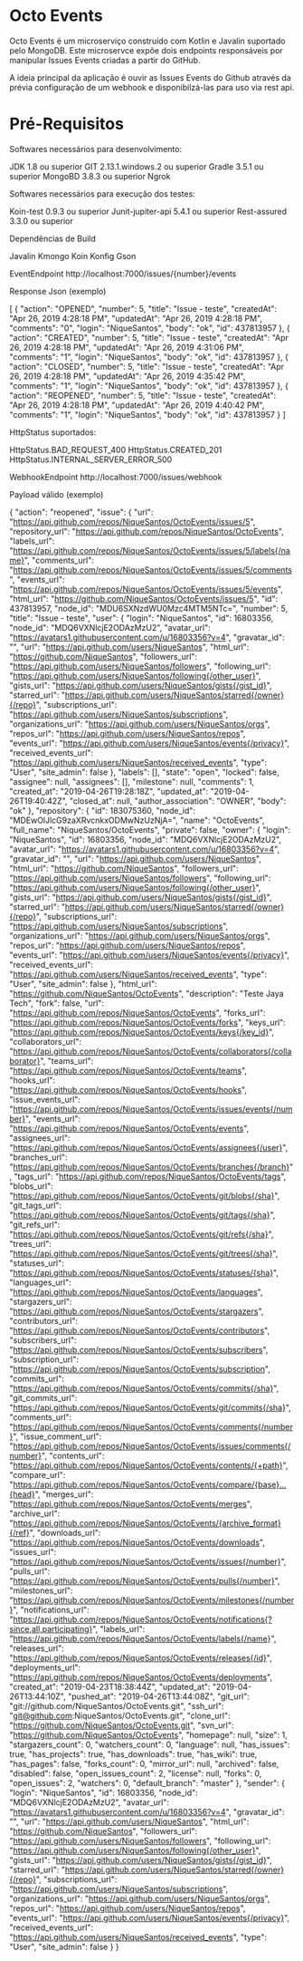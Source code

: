 # Octo Events

Octo Events é um microserviço construído com Kotlin e Javalin suportado pelo MongoDB. Este microservce expõe dois endpoints responsáveis por manipular Issues Events criadas a partir do GitHub.

A ideia principal da aplicação é ouvir as Issues Events do Github através da prévia configuração de um webhook e disponibilzá-las para uso via rest api.

# Pré-Requisitos

Softwares necessários para desenvolvimento:

JDK 1.8 ou superior
GIT 2.13.1.windows.2 ou superior
Gradle 3.5.1 ou superior
MongoBD 3.8.3 ou superior
Ngrok

Softwares necessários para execução dos testes:

Koin-test 0.9.3 ou superior
Junit-jupiter-api 5.4.1 ou superior
Rest-assured 3.3.0 ou superior

Dependências de Build

Javalin
Kmongo
Koin
Konfig
Gson

EventEndpoint
http://localhost:7000/issues/{number}/events

Response Json (exemplo)

[ { "action": "OPENED", "number": 5, "title": "Issue - teste", "createdAt": "Apr 26, 2019 4:28:18 PM", "updatedAt": "Apr 26, 2019 4:28:18 PM", "comments": "0", "login": "NiqueSantos", "body": "ok", "id": 437813957 }, { "action": "CREATED", "number": 5, "title": "Issue - teste", "createdAt": "Apr 26, 2019 4:28:18 PM", "updatedAt": "Apr 26, 2019 4:31:06 PM", "comments": "1", "login": "NiqueSantos", "body": "ok", "id": 437813957 }, { "action": "CLOSED", "number": 5, "title": "Issue - teste", "createdAt": "Apr 26, 2019 4:28:18 PM", "updatedAt": "Apr 26, 2019 4:35:42 PM", "comments": "1", "login": "NiqueSantos", "body": "ok", "id": 437813957 }, { "action": "REOPENED", "number": 5, "title": "Issue - teste", "createdAt": "Apr 26, 2019 4:28:18 PM", "updatedAt": "Apr 26, 2019 4:40:42 PM", "comments": "1", "login": "NiqueSantos", "body": "ok", "id": 437813957 } ]

HttpStatus suportados:

HttpStatus.BAD_REQUEST_400 HttpStatus.CREATED_201 HttpStatus.INTERNAL_SERVER_ERROR_500

WebhookEndpoint
http://localhost:7000/issues/webhook

Payload válido (exemplo)

{ "action": "reopened", "issue": { "url": "https://api.github.com/repos/NiqueSantos/OctoEvents/issues/5", "repository_url": "https://api.github.com/repos/NiqueSantos/OctoEvents", "labels_url": "https://api.github.com/repos/NiqueSantos/OctoEvents/issues/5/labels{/name}", "comments_url": "https://api.github.com/repos/NiqueSantos/OctoEvents/issues/5/comments", "events_url": "https://api.github.com/repos/NiqueSantos/OctoEvents/issues/5/events", "html_url": "https://github.com/NiqueSantos/OctoEvents/issues/5", "id": 437813957, "node_id": "MDU6SXNzdWU0Mzc4MTM5NTc=", "number": 5, "title": "Issue - teste", "user": { "login": "NiqueSantos", "id": 16803356, "node_id": "MDQ6VXNlcjE2ODAzMzU2", "avatar_url": "https://avatars1.githubusercontent.com/u/16803356?v=4", "gravatar_id": "", "url": "https://api.github.com/users/NiqueSantos", "html_url": "https://github.com/NiqueSantos", "followers_url": "https://api.github.com/users/NiqueSantos/followers", "following_url": "https://api.github.com/users/NiqueSantos/following{/other_user}", "gists_url": "https://api.github.com/users/NiqueSantos/gists{/gist_id}", "starred_url": "https://api.github.com/users/NiqueSantos/starred{/owner}{/repo}", "subscriptions_url": "https://api.github.com/users/NiqueSantos/subscriptions", "organizations_url": "https://api.github.com/users/NiqueSantos/orgs", "repos_url": "https://api.github.com/users/NiqueSantos/repos", "events_url": "https://api.github.com/users/NiqueSantos/events{/privacy}", "received_events_url": "https://api.github.com/users/NiqueSantos/received_events", "type": "User", "site_admin": false }, "labels": [], "state": "open", "locked": false, "assignee": null, "assignees": [], "milestone": null, "comments": 1, "created_at": "2019-04-26T19:28:18Z", "updated_at": "2019-04-26T19:40:42Z", "closed_at": null, "author_association": "OWNER", "body": "ok" }, "repository": { "id": 183075360, "node_id": "MDEwOlJlcG9zaXRvcnkxODMwNzUzNjA=", "name": "OctoEvents", "full_name": "NiqueSantos/OctoEvents", "private": false, "owner": { "login": "NiqueSantos", "id": 16803356, "node_id": "MDQ6VXNlcjE2ODAzMzU2", "avatar_url": "https://avatars1.githubusercontent.com/u/16803356?v=4", "gravatar_id": "", "url": "https://api.github.com/users/NiqueSantos", "html_url": "https://github.com/NiqueSantos", "followers_url": "https://api.github.com/users/NiqueSantos/followers", "following_url": "https://api.github.com/users/NiqueSantos/following{/other_user}", "gists_url": "https://api.github.com/users/NiqueSantos/gists{/gist_id}", "starred_url": "https://api.github.com/users/NiqueSantos/starred{/owner}{/repo}", "subscriptions_url": "https://api.github.com/users/NiqueSantos/subscriptions", "organizations_url": "https://api.github.com/users/NiqueSantos/orgs", "repos_url": "https://api.github.com/users/NiqueSantos/repos", "events_url": "https://api.github.com/users/NiqueSantos/events{/privacy}", "received_events_url": "https://api.github.com/users/NiqueSantos/received_events", "type": "User", "site_admin": false }, "html_url": "https://github.com/NiqueSantos/OctoEvents", "description": "Teste Jaya Tech", "fork": false, "url": "https://api.github.com/repos/NiqueSantos/OctoEvents", "forks_url": "https://api.github.com/repos/NiqueSantos/OctoEvents/forks", "keys_url": "https://api.github.com/repos/NiqueSantos/OctoEvents/keys{/key_id}", "collaborators_url": "https://api.github.com/repos/NiqueSantos/OctoEvents/collaborators{/collaborator}", "teams_url": "https://api.github.com/repos/NiqueSantos/OctoEvents/teams", "hooks_url": "https://api.github.com/repos/NiqueSantos/OctoEvents/hooks", "issue_events_url": "https://api.github.com/repos/NiqueSantos/OctoEvents/issues/events{/number}", "events_url": "https://api.github.com/repos/NiqueSantos/OctoEvents/events", "assignees_url": "https://api.github.com/repos/NiqueSantos/OctoEvents/assignees{/user}", "branches_url": "https://api.github.com/repos/NiqueSantos/OctoEvents/branches{/branch}", "tags_url": "https://api.github.com/repos/NiqueSantos/OctoEvents/tags", "blobs_url": "https://api.github.com/repos/NiqueSantos/OctoEvents/git/blobs{/sha}", "git_tags_url": "https://api.github.com/repos/NiqueSantos/OctoEvents/git/tags{/sha}", "git_refs_url": "https://api.github.com/repos/NiqueSantos/OctoEvents/git/refs{/sha}", "trees_url": "https://api.github.com/repos/NiqueSantos/OctoEvents/git/trees{/sha}", "statuses_url": "https://api.github.com/repos/NiqueSantos/OctoEvents/statuses/{sha}", "languages_url": "https://api.github.com/repos/NiqueSantos/OctoEvents/languages", "stargazers_url": "https://api.github.com/repos/NiqueSantos/OctoEvents/stargazers", "contributors_url": "https://api.github.com/repos/NiqueSantos/OctoEvents/contributors", "subscribers_url": "https://api.github.com/repos/NiqueSantos/OctoEvents/subscribers", "subscription_url": "https://api.github.com/repos/NiqueSantos/OctoEvents/subscription", "commits_url": "https://api.github.com/repos/NiqueSantos/OctoEvents/commits{/sha}", "git_commits_url": "https://api.github.com/repos/NiqueSantos/OctoEvents/git/commits{/sha}", "comments_url": "https://api.github.com/repos/NiqueSantos/OctoEvents/comments{/number}", "issue_comment_url": "https://api.github.com/repos/NiqueSantos/OctoEvents/issues/comments{/number}", "contents_url": "https://api.github.com/repos/NiqueSantos/OctoEvents/contents/{+path}", "compare_url": "https://api.github.com/repos/NiqueSantos/OctoEvents/compare/{base}...{head}", "merges_url": "https://api.github.com/repos/NiqueSantos/OctoEvents/merges", "archive_url": "https://api.github.com/repos/NiqueSantos/OctoEvents/{archive_format}{/ref}", "downloads_url": "https://api.github.com/repos/NiqueSantos/OctoEvents/downloads", "issues_url": "https://api.github.com/repos/NiqueSantos/OctoEvents/issues{/number}", "pulls_url": "https://api.github.com/repos/NiqueSantos/OctoEvents/pulls{/number}", "milestones_url": "https://api.github.com/repos/NiqueSantos/OctoEvents/milestones{/number}", "notifications_url": "https://api.github.com/repos/NiqueSantos/OctoEvents/notifications{?since,all,participating}", "labels_url": "https://api.github.com/repos/NiqueSantos/OctoEvents/labels{/name}", "releases_url": "https://api.github.com/repos/NiqueSantos/OctoEvents/releases{/id}", "deployments_url": "https://api.github.com/repos/NiqueSantos/OctoEvents/deployments", "created_at": "2019-04-23T18:38:44Z", "updated_at": "2019-04-26T13:44:10Z", "pushed_at": "2019-04-26T13:44:08Z", "git_url": "git://github.com/NiqueSantos/OctoEvents.git", "ssh_url": "git@github.com:NiqueSantos/OctoEvents.git", "clone_url": "https://github.com/NiqueSantos/OctoEvents.git", "svn_url": "https://github.com/NiqueSantos/OctoEvents", "homepage": null, "size": 1, "stargazers_count": 0, "watchers_count": 0, "language": null, "has_issues": true, "has_projects": true, "has_downloads": true, "has_wiki": true, "has_pages": false, "forks_count": 0, "mirror_url": null, "archived": false, "disabled": false, "open_issues_count": 2, "license": null, "forks": 0, "open_issues": 2, "watchers": 0, "default_branch": "master" }, "sender": { "login": "NiqueSantos", "id": 16803356, "node_id": "MDQ6VXNlcjE2ODAzMzU2", "avatar_url": "https://avatars1.githubusercontent.com/u/16803356?v=4", "gravatar_id": "", "url": "https://api.github.com/users/NiqueSantos", "html_url": "https://github.com/NiqueSantos", "followers_url": "https://api.github.com/users/NiqueSantos/followers", "following_url": "https://api.github.com/users/NiqueSantos/following{/other_user}", "gists_url": "https://api.github.com/users/NiqueSantos/gists{/gist_id}", "starred_url": "https://api.github.com/users/NiqueSantos/starred{/owner}{/repo}", "subscriptions_url": "https://api.github.com/users/NiqueSantos/subscriptions", "organizations_url": "https://api.github.com/users/NiqueSantos/orgs", "repos_url": "https://api.github.com/users/NiqueSantos/repos", "events_url": "https://api.github.com/users/NiqueSantos/events{/privacy}", "received_events_url": "https://api.github.com/users/NiqueSantos/received_events", "type": "User", "site_admin": false } }
